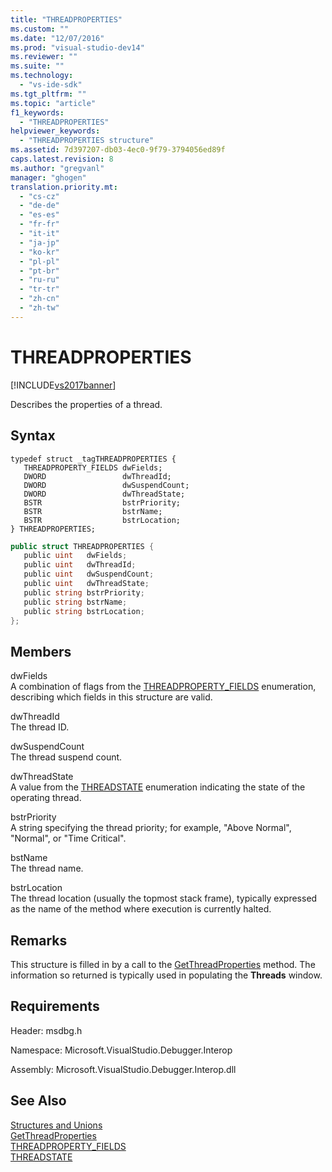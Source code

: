 ```yaml
---
title: "THREADPROPERTIES"
ms.custom: ""
ms.date: "12/07/2016"
ms.prod: "visual-studio-dev14"
ms.reviewer: ""
ms.suite: ""
ms.technology: 
  - "vs-ide-sdk"
ms.tgt_pltfrm: ""
ms.topic: "article"
f1_keywords: 
  - "THREADPROPERTIES"
helpviewer_keywords: 
  - "THREADPROPERTIES structure"
ms.assetid: 7d397207-db03-4ec0-9f79-3794056ed89f
caps.latest.revision: 8
ms.author: "gregvanl"
manager: "ghogen"
translation.priority.mt: 
  - "cs-cz"
  - "de-de"
  - "es-es"
  - "fr-fr"
  - "it-it"
  - "ja-jp"
  - "ko-kr"
  - "pl-pl"
  - "pt-br"
  - "ru-ru"
  - "tr-tr"
  - "zh-cn"
  - "zh-tw"
---
```

# THREADPROPERTIES
[!INCLUDE[vs2017banner](../../../code-quality/includes/vs2017banner.md)]

Describes the properties of a thread.  
  
## Syntax  
  
```cpp#  
typedef struct _tagTHREADPROPERTIES {   
   THREADPROPERTY_FIELDS dwFields;  
   DWORD                 dwThreadId;  
   DWORD                 dwSuspendCount;  
   DWORD                 dwThreadState;  
   BSTR                  bstrPriority;  
   BSTR                  bstrName;  
   BSTR                  bstrLocation;  
} THREADPROPERTIES;  
```  
  
```c#  
public struct THREADPROPERTIES {   
   public uint   dwFields;  
   public uint   dwThreadId;  
   public uint   dwSuspendCount;  
   public uint   dwThreadState;  
   public string bstrPriority;  
   public string bstrName;  
   public string bstrLocation;  
};  
```  
  
## Members  
 dwFields  
 A combination of flags from the [THREADPROPERTY_FIELDS](../../../extensibility/debugger/reference/threadproperty_fields.md) enumeration, describing which fields in this structure are valid.  
  
 dwThreadId  
 The thread ID.  
  
 dwSuspendCount  
 The thread suspend count.  
  
 dwThreadState  
 A value from the [THREADSTATE](../../../extensibility/debugger/reference/threadstate.md) enumeration indicating the state of the operating thread.  
  
 bstrPriority  
 A string specifying the thread priority; for example, "Above Normal", "Normal", or "Time Critical".  
  
 bstName  
 The thread name.  
  
 bstrLocation  
 The thread location (usually the topmost stack frame), typically expressed as the name of the method where execution is currently halted.  
  
## Remarks  
 This structure is filled in by a call to the [GetThreadProperties](../../../extensibility/debugger/reference/idebugthread2--getthreadproperties.md) method. The information so returned is typically used in populating the **Threads** window.  
  
## Requirements  
 Header: msdbg.h  
  
 Namespace: Microsoft.VisualStudio.Debugger.Interop  
  
 Assembly: Microsoft.VisualStudio.Debugger.Interop.dll  
  
## See Also  
 [Structures and Unions](../../../extensibility/debugger/reference/structures-and-unions.md)   
 [GetThreadProperties](../../../extensibility/debugger/reference/idebugthread2--getthreadproperties.md)   
 [THREADPROPERTY_FIELDS](../../../extensibility/debugger/reference/threadproperty_fields.md)   
 [THREADSTATE](../../../extensibility/debugger/reference/threadstate.md)